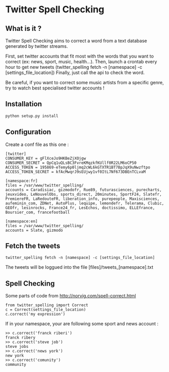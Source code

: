 Twitter Spell Checking
=======

What is it ?
------------

Twitter Spell Checking aims to correct a word from a text database generated by twitter streams.

First, set twitter accounts that fit most with the words that you want to correct (ex: news, sport, music, health...).
Then, launch a crontab every hour to get new tweets (twitter_spelling fetch -n [namespace] -c [settings_file_location])
Finally, just call the api to check the word. 

Be careful, if you want to correct some music artists from a specific genre, try to watch best specialised twitter accounts !

Installation
------------
```bash
python setup.py install
```

Configuration
-------------

Create a conf file as this one : 

```
[twitter]
CONSUMER_KEY = gFlXceJo9HKBeZjXOjgw
CONSUMER_SECRET = QpCq1uQLsBC3FvreKMqzkfKUllf0R22LM6oCP50
ACCESS_TOKEN = 195869-eTemy6p0ljmq2cWL6kGTXTR1BT7BpJqX9uNwzftpo
ACCESS_TOKEN_SECRET = kfAcMwqrJ9sEUjwy1vf0ItL7Nf673DBEnTCLvaM

[namespace:fr]
files = /var/www/twitter_spelling/
accounts = Caradisiac, gizmodofr, Rue89, futurasciences, purecharts, jeuxvideo, LeNouvelObs, sports_direct, 20minutes, SportF24, Slatefr, PremiereFR, LaRedouteFR, liberation_info, purepeople, Maxisciences, aufeminin_com, ZDNet, AutoPlus, lequipe, lemondefr, Telerama, Clubic, GEOfr, lesinrocks, France24_fr, LesEchos, doctissimo, ELLEfrance,  Boursier_com, francefootball

[namespace:en]
files = /var/www/twitter_spelling/
accounts = Slate, gizmodo
```


Fetch the tweets
-------------

```
twitter_spelling fetch -n [namespace] -c [settings_file_location]
```

The tweets will be loggued into the file [files]/tweets_[namespace].txt

Spell Checking
-------------

Some parts of code from http://norvig.com/spell-correct.html

```
from twitter_spelling import Correct
c = Correct(settings_file_location)
c.correct('my expression')
```

If in your namespace, your are following some sport and news account :

```
>> c.correct('franck riberi')
franck ribery
>> c.correct('steve job')
steve jobs
>> c.correct('news york')
new york
>> c.correct('comunity')
community
```
